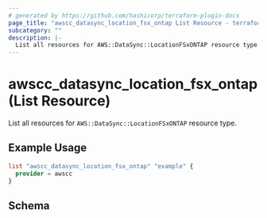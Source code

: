 ```yaml
---
# generated by https://github.com/hashicorp/terraform-plugin-docs
page_title: "awscc_datasync_location_fsx_ontap List Resource - terraform-provider-awscc"
subcategory: ""
description: |-
  List all resources for AWS::DataSync::LocationFSxONTAP resource type.
---
```


# awscc_datasync_location_fsx_ontap (List Resource)

List all resources for `AWS::DataSync::LocationFSxONTAP` resource type.

## Example Usage

```terraform
list "awscc_datasync_location_fsx_ontap" "example" {
  provider = awscc
}
```

<!-- schema generated by tfplugindocs -->
## Schema
